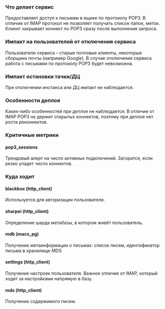 ### Что делает сервис
Предоставляет доступ к письмам в ящике по протоколу POP3. В отличие от IMAP протокол не позволяет получать список
папок, меток. Клиент закрывает коннект по POP3 сразу после выполнения запроса.

### Импакт на пользователей от отключения сервиса
Пользователи сервиса – старые почтовые клиенты, некоторые сборщики почты (например Google). В случае отключения
сервиса работа с письмами по протоколу POP3 будет невозможна.

### Импакт остановки тачки/ДЦ
При отключении инстанса или ДЦ импакт не наблюдается.

### Особенности деплоя
Каких-либо особенностей при деплое не наблюдается. В отличие от IMAP POP3 не держит открытых коннектов,
поэтому при деплое нет роста реконнектов.

### Критичные метрики
#### pop3_sessions
Трендовый алерт на число активных подключений. Загорится, если резко упадет число коннектов.

### Куда ходит
#### blackbox (http_client)
Используется для авторизации пользователя.
#### sharpei (http_client)
Определение шарда метабазы, в котором живёт пользователь.
#### mdb (macs_pg)
Получение метаинформации о письмах: список писем, идентификатор письма в хранилище MDS
#### settings (http_client)
Получение настроек пользователя. Важное отличие от IMAP, который ходит за настройками напрямую в базу.
#### mds (http_client)
Получение содержимого писем.
